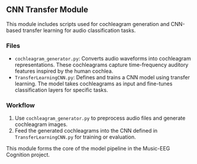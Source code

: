 ## CNN Transfer Module

This module includes scripts used for cochleagram generation and CNN-based transfer learning for audio classification tasks.

### Files

- `cochleagram_generator.py`: Converts audio waveforms into cochleagram representations. These cochleagrams capture time-frequency auditory features inspired by the human cochlea.
- `TransferLearningCNN.py`: Defines and trains a CNN model using transfer learning. The model takes cochleagrams as input and fine-tunes classification layers for specific tasks.

### Workflow

1. Use `cochleagram_generator.py` to preprocess audio files and generate cochleagram images.
2. Feed the generated cochleagrams into the CNN defined in `TransferLearningCNN.py` for training or evaluation.

This module forms the core of the model pipeline in the Music-EEG Cognition project.
